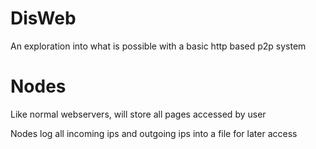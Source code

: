 # DisWeb
An exploration into what is possible with a basic http based p2p system
# Nodes 
Like normal webservers, will store all pages accessed by user

Nodes log all incoming ips and outgoing ips into a file for later access
